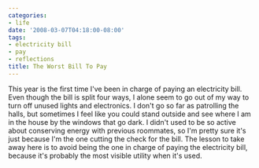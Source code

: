 ```yaml
---
categories:
- life
date: '2008-03-07T04:18:00-08:00'
tags:
- electricity bill
- pay
- reflections
title: The Worst Bill To Pay
---
```


This year is the first time I've been in charge of paying an electricity bill. Even though the bill is split four ways, I alone seem to go out of my way to turn off unused lights and electronics. I don't go so far as patrolling the halls, but sometimes I feel like you could stand outside and see where I am in the house by the windows that go dark. I didn't used to be so active about conserving energy with previous roommates, so I'm pretty sure it's just because I'm the one cutting the check for the bill. The lesson to take away here is to avoid being the one in charge of paying the electricity bill, because it's probably the most visible utility when it's used.
